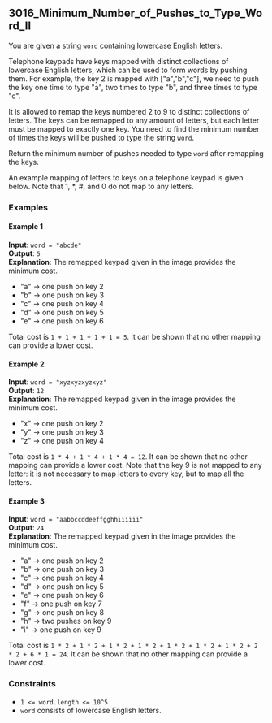 ## 3016_Minimum_Number_of_Pushes_to_Type_Word_II
You are given a string `word` containing lowercase English letters.

Telephone keypads have keys mapped with distinct collections of lowercase English letters, which can be used to form words by pushing them. For example, the key 2 is mapped with ["a","b","c"], we need to push the key one time to type "a", two times to type "b", and three times to type "c".

It is allowed to remap the keys numbered 2 to 9 to distinct collections of letters. The keys can be remapped to any amount of letters, but each letter must be mapped to exactly one key. You need to find the minimum number of times the keys will be pushed to type the string `word`.

Return the minimum number of pushes needed to type `word` after remapping the keys.

An example mapping of letters to keys on a telephone keypad is given below. Note that 1, *, #, and 0 do not map to any letters.

### Examples

#### Example 1

**Input**: `word = "abcde"`  
**Output**: `5`  
**Explanation**: 
The remapped keypad given in the image provides the minimum cost.
- "a" -> one push on key 2
- "b" -> one push on key 3
- "c" -> one push on key 4
- "d" -> one push on key 5
- "e" -> one push on key 6

Total cost is `1 + 1 + 1 + 1 + 1 = 5`.
It can be shown that no other mapping can provide a lower cost.

#### Example 2

**Input**: `word = "xyzxyzxyzxyz"`  
**Output**: `12`  
**Explanation**: 
The remapped keypad given in the image provides the minimum cost.
- "x" -> one push on key 2
- "y" -> one push on key 3
- "z" -> one push on key 4

Total cost is `1 * 4 + 1 * 4 + 1 * 4 = 12`.
It can be shown that no other mapping can provide a lower cost.
Note that the key 9 is not mapped to any letter: it is not necessary to map letters to every key, but to map all the letters.

#### Example 3

**Input**: `word = "aabbccddeeffgghhiiiiii"`  
**Output**: `24`  
**Explanation**: 
The remapped keypad given in the image provides the minimum cost.
- "a" -> one push on key 2
- "b" -> one push on key 3
- "c" -> one push on key 4
- "d" -> one push on key 5
- "e" -> one push on key 6
- "f" -> one push on key 7
- "g" -> one push on key 8
- "h" -> two pushes on key 9
- "i" -> one push on key 9

Total cost is `1 * 2 + 1 * 2 + 1 * 2 + 1 * 2 + 1 * 2 + 1 * 2 + 1 * 2 + 2 * 2 + 6 * 1 = 24`.
It can be shown that no other mapping can provide a lower cost.

### Constraints

- `1 <= word.length <= 10^5`
- `word` consists of lowercase English letters.
